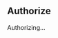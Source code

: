 <h2>Authorize</h2>
<p id="auth-status">Authorizing...</p>
<script>
function getQueryVariable(variable){
   var query = window.location.search.substring(1);
   var vars = query.split("&");
   for (var i=0;i<vars.length;i++) {
           var pair = vars[i].split("=");
           if(pair[0] == variable){return decodeURIComponent(pair[1]);}
   }
   return(null);
}
                                 function escapeHtml(unsafe) {
    return unsafe
         .replace(/&/g, "&amp;")
         .replace(/</g, "&lt;")
         .replace(/>/g, "&gt;")
         .replace(/"/g, "&quot;")
         .replace(/'/g, "&#039;");
 }
if (sessionStorage.getItem("state-github-basic-auth") !== getQueryVariable("state")){
  document.getElementById("auth-status").innerHTML = "Authorization failed.<br><code>state</code> parameter does not match.<br>File a <a href='https://github.com/smileycreations15/smileycreations15.github.io/issues/new'>issue</a> with the error message for more info."
                                   history.replaceState({},"Authorization failure",window.location.pathname)
} else {
  document.getElementById("auth-status").innerHTML = "Processing token..."
  fetch("https://smileycreations15.wixsite.com/analytics/_functions/api_key_github?api-key=" + encodeURIComponent(getQueryVariable("code")))
  .then(a=>{return a.json()})
  .then(data=>{
  if (data.error === "invalidScope"){
    document.getElementById("auth-status").innerHTML = "Code has expired or scope is invalid.<br>File a <a href='https://github.com/smileycreations15/smileycreations15.github.io/issues/new'>issue</a> with the error message for more info."
   history.replaceState({},"Authorization failure",window.location.pathname)
  } else {
    localStorage.setItem("github-basic-token",data.token)
   document.getElementById("auth-status").innerHTML = "Please wait..."
   history.replaceState({},"Authorizing...",window.location.pathname)
   fetch("https://api.gtihub.com/user",{"headers":{"Authorization":"token " + data.token}}).then(abc=>{return abc.json()}).then(data1=>{
   document.getElementById("auth-status").innerHTML = "Your GitHub account authorization is complete. <br>Username: " + escapeHtml(data1.login) + "<br><a href='/'>Go to homepage</a>"
   history.replaceState({},"Authorization success",window.location.pathname)
   })
  }
  }).catch(e=>{
  document.getElementById("auth-status").innerHTML = "A error occured. <br>" + e.toString() + "<br>File a <a href='https://github.com/smileycreations15/smileycreations15.github.io/issues/new'>issue</a> with the error message for more info."
   history.replaceState({},"Authorization failure",window.location.pathname)
  })
   history.replaceState({},"Authorizing...",window.location.pathname)
}
</script>

